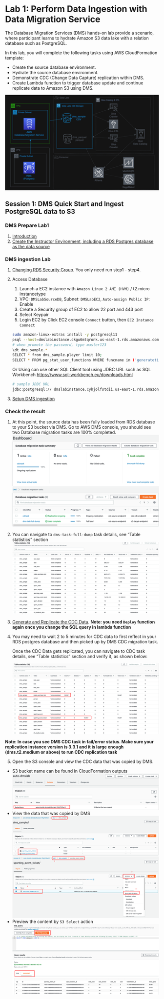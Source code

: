 # Lab 1: Perform Data Ingestion with Data Migration Service

The Database Migration Services (DMS) hands-on lab provide a scenario, where participant learns to hydrate Amazon S3 data lake with a relation database such as PostgreSQL. 

In this lab, you will complete the following tasks using AWS CloudFormation template:

- Create the source database environment.
- Hydrate the source database environment.
- Demonstrate CDC (Change Data Capture) replication within DMS.
- Create Lambda function to trigger database update and continue replicate data to Amazon S3 using DMS.

![dms-arch](media/dms-arch.png)

## Session 1: DMS Quick Start and Ingest PostgreSQL data to S3
### DMS Prepare Lab1
1. [Introduction](https://aws-dataengineering-day.workshop.aws/400/410-pre-lab-1.html#introduction) 
2. [Create the Instructor Environment, including a RDS Postgres database as the data source](https://aws-dataengineering-day.workshop.aws/400/410-pre-lab-1.html#create-the-instructor-environment)

### DMS ingestion Lab
1. [Changing RDS Security Group](https://aws-dataengineering-day.workshop.aws/400/410-pre-lab-1.html#changing-rds-security-group). You only need run step1 - step4.
2. Access Database
    1. Launch a EC2 instance with `Amazon Linux 2 AMI (HVM)` / t2.micro instancetype
    2. VPC: `DMSLabSourceDB`, Subnet: `DMSLabEC2`, `Auto-assign Public IP`: Enable
    3. Create a Security group of EC2 to allow 22 port and 443 port
    4. Select Keypair
    5. Login EC2 by Click EC2 console `Connect` button, then `EC2 Instance Connect`
    ```bash
    sudo amazon-linux-extras install -y postgresql11
    psql --host=dmslabinstance.ckgu6mtqronk.us-east-1.rds.amazonaws.com --port=5432 --dbname=sportstickets --username=master
    # when promote the password, type master123
    \dt dms_sample.*
    SELECT * from dms_sample.player limit 10;
    SELECT * FROM pg_stat_user_functions WHERE funcname in ('generateticketactivity','generatetransferactivity');
    ```

    Or Using can use other SQL Client tool using JDBC URL such as SQL Workbench https://www.sql-workbench.eu/downloads.html
    ```bash
    # sample JDBC URL
    jdbc:postgresql:// dmslabinstance.cyhjolfstdii.us-east-1.rds.amazonaws.com:5432/sportstickets
    ```
3. [Setup DMS ingestion](https://aws-dataengineering-day.workshop.aws/400/420-auto-complete-lab.html)

### Check the result
1. At this point, the source data has been fully loaded from RDS database to your S3 bucket via DMS. Go to AWS DMS console, you should see two Database migration tasks are 100% completed. 
![dms-task-result](media/dms-task-result.png)
![dms-task-result2](media/dms-task-result2.png)

2. You can navigate to `dms-task-full-dump` task details, see “Table statistics” section
![dms-full-load](media/dms-full-load.png)

3. [Generate and Replicate the CDC Data](https://aws-dataengineering-day.workshop.aws/400/410-pre-lab-1.html#generate-and-replicate-the-cdc-data-optional).
**Note: you need `Deploy` function again once you change the SQL query in lambda function**

4. You may need to wait 2 to 5 minutes for CDC data to first reflect in your RDS postgres database and then picked up by DMS CDC migration task.

    Once the CDC Data gets replicated, you can navigate to CDC task details, see “Table statistics” section and verify it, as shown below:

    ![dms-cdc-result](media/dms-cdc-result.png)

**Note: In case you see DMS CDC task in fail/error status. Make sure your replication instance version is 3.3.1 and it is large enough (dms.t2.medium or above) to run CDC replication task**

5. Open the S3 console and view the CDC data that was copied by DMS.
- S3 bucket name can be found in CloudFormation outputs
![dms-s3-bucket](media/dms-s3-bucket.png)
- View the data that was copied by DMS
![dms-s3-result](media/dms-s3-result.png)
![dms-s3-result2](media/dms-s3-result2.png)
- Preview the content by `S3 Select` action
![dms-s3-result3](media/dms-s3-result3.png)